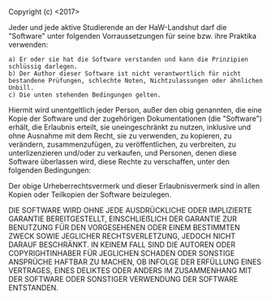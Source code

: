 Copyright (c) <2017> <Georg Held>

Jeder und jede aktive Studierende an der HaW-Landshut darf die "Software" unter folgenden Vorraussetzungen für seine bzw. ihre Praktika verwenden:

	a) Er oder sie hat die Software verstanden und kann die Prinzipien schlüssig darlegen.
	b) Der Author dieser Software ist nicht verantwortlich für nicht bestandene Prüfungen, schlechte Noten, Nichtzulassungen oder ähnlichen Unbill.
	c) Die unten stehenden Bedingungen gelten.

Hiermit wird unentgeltlich jeder Person, außer den obig genannten, die eine Kopie der Software und der zugehörigen Dokumentationen (die "Software") erhält, die Erlaubnis erteilt, sie uneingeschränkt zu nutzen, inklusive und ohne Ausnahme mit dem Recht, sie zu verwenden, zu kopieren, zu verändern, zusammenzufügen, zu veröffentlichen, zu verbreiten, zu unterlizenzieren und/oder zu verkaufen, und Personen, denen diese Software überlassen wird, diese Rechte zu verschaffen, unter den folgenden Bedingungen:

Der obige Urheberrechtsvermerk und dieser Erlaubnisvermerk sind in allen Kopien oder Teilkopien der Software beizulegen.

DIE SOFTWARE WIRD OHNE JEDE AUSDRÜCKLICHE ODER IMPLIZIERTE GARANTIE BEREITGESTELLT, EINSCHLIEẞLICH DER GARANTIE ZUR BENUTZUNG FÜR DEN VORGESEHENEN ODER EINEM BESTIMMTEN ZWECK SOWIE JEGLICHER RECHTSVERLETZUNG, JEDOCH NICHT DARAUF BESCHRÄNKT. IN KEINEM FALL SIND DIE AUTOREN ODER COPYRIGHTINHABER FÜR JEGLICHEN SCHADEN ODER SONSTIGE ANSPRÜCHE HAFTBAR ZU MACHEN, OB INFOLGE DER ERFÜLLUNG EINES VERTRAGES, EINES DELIKTES ODER ANDERS IM ZUSAMMENHANG MIT DER SOFTWARE ODER SONSTIGER VERWENDUNG DER SOFTWARE ENTSTANDEN.
